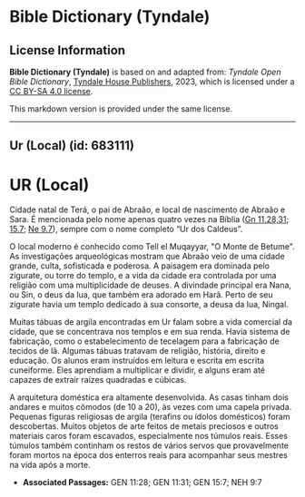 # Bible Dictionary (Tyndale)

## License Information

**Bible Dictionary (Tyndale)** is based on and adapted from: _Tyndale Open Bible Dictionary_, [Tyndale House Publishers](https://tyndaleopenresources.com/), 2023, which is licensed under a [CC BY-SA 4.0 license](https://creativecommons.org/licenses/by-sa/4.0/legalcode.en).

This markdown version is provided under the same license.



--------------------------------

## Ur (Local) (id: 683111)

UR (Local)
==========

Cidade natal de Terá, o pai de Abraão, e local de nascimento de Abraão e Sara. É mencionada pelo nome apenas quatro vezes na Bíblia ([Gn 11\.28,31](https://ref.ly/Gen11:28,Gen11:31); [15\.7](https://ref.ly/Gen15:7); [Ne 9\.7](https://ref.ly/Neh9:7)), sempre com o nome completo “Ur dos Caldeus”.

O local moderno é conhecido como Tell el Muqayyar, "O Monte de Betume". As investigações arqueológicas mostram que Abraão veio de uma cidade grande, culta, sofisticada e poderosa. A paisagem era dominada pelo zigurate, ou torre do templo, e a vida da cidade era controlada por uma religião com uma multiplicidade de deuses. A divindade principal era Nana, ou Sin, o deus da lua, que também era adorado em Harã. Perto de seu zigurate havia um templo dedicado à sua consorte, a deusa da lua, Ningal.

Muitas tábuas de argila encontradas em Ur falam sobre a vida comercial da cidade, que se concentrava nos templos e em sua renda. Havia sistema de fabricação, como o estabelecimento de tecelagem para a fabricação de tecidos de lã. Algumas tábuas tratavam de religião, história, direito e educação. Os alunos eram instruídos em leitura e escrita em escrita cuneiforme. Eles aprendiam a multiplicar e dividir, e alguns eram até capazes de extrair raízes quadradas e cúbicas.

A arquitetura doméstica era altamente desenvolvida. As casas tinham dois andares e muitos cômodos (de 10 a 20\), às vezes com uma capela privada. Pequenas figuras religiosas de argila (terafins ou ídolos domésticos) foram descobertas. Muitos objetos de arte feitos de metais preciosos e outros materiais caros foram escavados, especialmente nos túmulos reais. Esses túmulos também continham os restos de vários servos que provavelmente foram mortos na época dos enterros reais para acompanhar seus mestres na vida após a morte.

* **Associated Passages:** GEN 11:28; GEN 11:31; GEN 15:7; NEH 9:7

